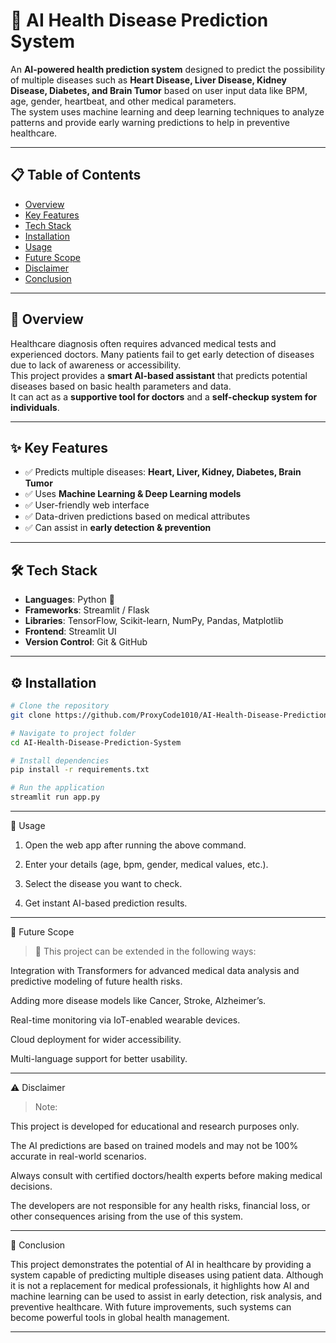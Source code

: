 # 🧠 AI Health Disease Prediction System

An **AI-powered health prediction system** designed to predict the possibility of multiple diseases such as **Heart Disease, Liver Disease, Kidney Disease, Diabetes, and Brain Tumor** based on user input data like BPM, age, gender, heartbeat, and other medical parameters.  
The system uses machine learning and deep learning techniques to analyze patterns and provide early warning predictions to help in preventive healthcare.  

---

## 📋 Table of Contents
- [Overview](#overview)
- [Key Features](#key-features)
- [Tech Stack](#tech-stack)
- [Installation](#installation)
- [Usage](#usage)
- [Future Scope](#future-scope)
- [Disclaimer](#disclaimer)
- [Conclusion](#conclusion)

---

## 📖 Overview
Healthcare diagnosis often requires advanced medical tests and experienced doctors. Many patients fail to get early detection of diseases due to lack of awareness or accessibility.  
This project provides a **smart AI-based assistant** that predicts potential diseases based on basic health parameters and data.  
It can act as a **supportive tool for doctors** and a **self-checkup system for individuals**.  

---

## ✨ Key Features
- ✅ Predicts multiple diseases: **Heart, Liver, Kidney, Diabetes, Brain Tumor**  
- ✅ Uses **Machine Learning & Deep Learning models**  
- ✅ User-friendly web interface  
- ✅ Data-driven predictions based on medical attributes  
- ✅ Can assist in **early detection & prevention**  

---

## 🛠 Tech Stack
- **Languages**: Python 🐍  
- **Frameworks**: Streamlit / Flask  
- **Libraries**: TensorFlow, Scikit-learn, NumPy, Pandas, Matplotlib  
- **Frontend**: Streamlit UI  
- **Version Control**: Git & GitHub  

---

## ⚙️ Installation

```bash
# Clone the repository
git clone https://github.com/ProxyCode1010/AI-Health-Disease-Prediction-System.git

# Navigate to project folder
cd AI-Health-Disease-Prediction-System

# Install dependencies
pip install -r requirements.txt

# Run the application
streamlit run app.py
```

---

🚀 Usage

1. Open the web app after running the above command.


2. Enter your details (age, bpm, gender, medical values, etc.).


3. Select the disease you want to check.


4. Get instant AI-based prediction results.




---

🔮 Future Scope

> 📝 This project can be extended in the following ways:

Integration with Transformers for advanced medical data analysis and predictive modeling of future health risks.

Adding more disease models like Cancer, Stroke, Alzheimer’s.

Real-time monitoring via IoT-enabled wearable devices.

Cloud deployment for wider accessibility.

Multi-language support for better usability.





---

⚠️ Disclaimer

> Note:

This project is developed for educational and research purposes only.

The AI predictions are based on trained models and may not be 100% accurate in real-world scenarios.

Always consult with certified doctors/health experts before making medical decisions.

The developers are not responsible for any health risks, financial loss, or other consequences arising from the use of this system.





---

🏁 Conclusion

This project demonstrates the potential of AI in healthcare by providing a system capable of predicting multiple diseases using patient data.
Although it is not a replacement for medical professionals, it highlights how AI and machine learning can be used to assist in early detection, risk analysis, and preventive healthcare.
With future improvements, such systems can become powerful tools in global health management.


---
